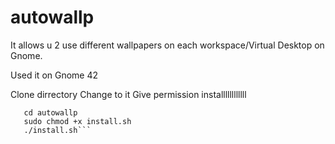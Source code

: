 # autowallp



It allows u 2 use different wallpapers on each workspace/Virtual Desktop on Gnome.



Used it on Gnome 42



Clone dirrectory
Change to it
Give permission
installllllllllll


```git clone https://github.com/RexAckermann/autowallp/edit/main/README.md
   cd autowallp
   sudo chmod +x install.sh
   ./install.sh```
